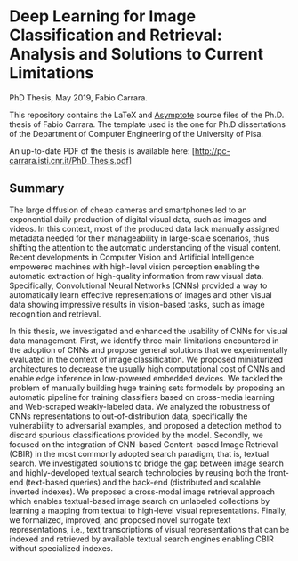 # Deep Learning for Image Classification and Retrieval: Analysis and Solutions to Current Limitations

PhD Thesis, May 2019, Fabio Carrara.


This repository contains the LaTeX and [Asymptote](http://asymptote.sourceforge.net/) source files of the Ph.D. thesis of Fabio Carrara.
The template used is the one for Ph.D dissertations of the Department of Computer Engineering of the University of Pisa.

An up-to-date PDF of the thesis is available here: [http://pc-carrara.isti.cnr.it/PhD_Thesis.pdf]

## Summary

The large diffusion of cheap cameras and smartphones led to an exponential daily production of digital visual data, such as images and videos.
In this context, most of the produced data lack manually assigned metadata needed for their manageability in large-scale scenarios, thus shifting the attention to the automatic understanding of the visual content.
Recent developments in Computer Vision and Artificial Intelligence empowered machines with high-level vision perception enabling the automatic extraction of high-quality information from raw visual data.
Specifically, Convolutional Neural Networks (CNNs) provided a way to automatically learn effective representations of images and other visual data showing impressive results in vision-based tasks, such as image recognition and retrieval.

In this thesis, we investigated and enhanced the usability of CNNs for visual data management.
First, we identify three main limitations encountered in the adoption of CNNs and propose general solutions that we experimentally evaluated in the context of image classification.
We proposed miniaturized architectures to decrease the usually high computational cost of CNNs and enable edge inference in low-powered embedded devices.
We tackled the problem of manually building huge training sets formodels by proposing an automatic pipeline for training classifiers based on cross-media learning and Web-scraped weakly-labeled data.
We analyzed the robustness of CNNs representations to out-of-distribution data, specifically the vulnerability to adversarial examples, and proposed a detection method to discard spurious classifications provided by the model.
Secondly, we focused on the integration of CNN-based Content-based Image Retrieval (CBIR) in the most commonly adopted search paradigm, that is, textual search.
We investigated solutions to bridge the gap between image search and highly-developed textual search technologies by reusing both the front-end (text-based queries) and the back-end (distributed and scalable inverted indexes).
We proposed a cross-modal image retrieval approach which enables textual-based image search on unlabeled collections by learning a mapping from textual to high-level visual representations.
Finally, we formalized, improved, and proposed novel surrogate text representations, i.e., text transcriptions of visual representations that can be indexed and retrieved by available textual search engines enabling CBIR without specialized indexes.


